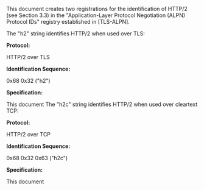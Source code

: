 This document creates two registrations for the identification of HTTP/2 (see Section 3.3) in the "Application-Layer Protocol Negotiation (ALPN) Protocol IDs" registry established in [TLS-ALPN].

The "h2" string identifies HTTP/2 when used over TLS:

**Protocol:**

HTTP/2 over TLS

**Identification Sequence:**

0x68 0x32 ("h2")

**Specification:**

This document
The "h2c" string identifies HTTP/2 when used over cleartext TCP:

**Protocol:**

HTTP/2 over TCP

**Identification Sequence:**

0x68 0x32 0x63 ("h2c")

**Specification:**

This document
